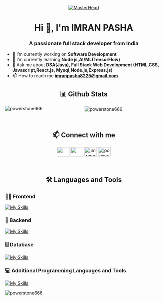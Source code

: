 <div align="center">
  <a href="https://powertsone666.io">
    <img src="https://developers.giphy.com/branch/master/static/api-c99e353f761d318322c853c03ebcf21b.gif" alt="MasterHead" />
  </a>
</div>

<h1 align="center">Hi 👋, I'm IMRAN PASHA</h1>

<h3 align="center">A passionate full stack developer from India</h3>

- 🔭 I’m currently working on **Software Development**  
- 🌱 I’m currently learning **Node
js,AI/ML(TensorFlow)**
- 💬 Ask me about **DSA(Java), Full Stack Web Development (HTML,CSS, Javascript,React.js, Mysql,Node.js,Express.js)**
- 📫 How to reach me **imranpasha8225@gmail.com**  


<h2 align="center">📊 Github Stats</h2>

<div align = "center">
<p>
  <img
    align="left"
    src="https://github-readme-stats.vercel.app/api/top-langs?username=powerstone666&show_icons=true&locale=en&layout=compact"
    alt="powerstone666"
  />
</p>

<p>
  &nbsp;<img
    align="center"
    src="https://github-readme-stats.vercel.app/api?username=powerstone666&show_icons=true&locale=en"
    alt="powerstone666"
  />
</p>
</div> 
<br/>
<div align="center">
<h2>📫 Connect with me</h2>

<p align="left">
  
  <a href="https://linkedin.com/in/imranpasha636" target="blank"
    ><img
      align="center"
      src="https://raw.githubusercontent.com/rahuldkjain/github-profile-readme-generator/master/src/images/icons/Social/linked-in-alt.svg"
      alt=""
      height="30"
      width="40"
  /></a>
  <a href="https://instagram.com/@_imran___pasha_" target="blank"
    ><img
      align="center"
      src="https://raw.githubusercontent.com/rahuldkjain/github-profile-readme-generator/master/src/images/icons/Social/instagram.svg"
      alt=""
      height="30"
      width="40"
  /></a>
  <a href="https://www.hackerrank.com/imranpasha8225" target="blank"
    ><img
      align="center"
      src="https://raw.githubusercontent.com/rahuldkjain/github-profile-readme-generator/master/src/images/icons/Social/hackerrank.svg"
      alt="imranpasha8225"
      height="30"
      width="40"
  /></a>
  <a href="https://www.leetcode.com/powerstone666" target="blank"
    ><img
      align="center"
      src="https://raw.githubusercontent.com/rahuldkjain/github-profile-readme-generator/master/src/images/icons/Social/leet-code.svg"
      alt="powerstone666"
      height="30"
      width="40"
  /></a>
</p> 
</div>
<br/>
<h2 align="center">🛠️ Languages and Tools</h2>


<h3 align="left">🏄‍♂️ Frontend</h3>

[![My Skills](https://skillicons.dev/icons?i=html,css,js,react,angular)](https://skillicons.dev)

<h3 align="left">🧰 Backend</h3>

[![My Skills](https://skillicons.dev/icons?i=spring)](https://skillicons.dev)

<h3 align="left">🗄️ Database</h3>

[![My Skills](https://skillicons.dev/icons?i=mysql)](https://skillicons.dev)

<h3 align="left"> 💻 Additional Programming Languages and Tools</h3>

[![My Skills](https://skillicons.dev/icons?i=java,python,c,git,github,linux,postman)](https://skillicons.dev)


<p><img align="center" src="https://github-readme-streak-stats.herokuapp.com/?user=powerstone666&" alt="powerstone666" /></p>

